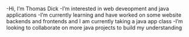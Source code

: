 -Hi, I’m Thomas Dick
-I’m interested in web deveopment and java applications
-I’m currently learning and have worked on some website backends and frontends and I am currently taking a java app class
-I’m looking to collaborate on more java projects to build my understanding 

<!---
yomas000/yomas000 is a ✨ special ✨ repository because its `README.md` (this file) appears on your GitHub profile.
You can click the Preview link to take a look at your changes.
--->
